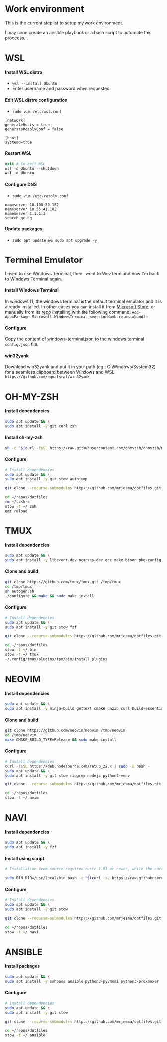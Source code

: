 # Work environment
This is the current steplist to setup my work environment.

I may soon create an ansible playbook or a bash script to automate this proccess...


# WSL

#### Install WSL distro
- `wsl --install Ubuntu`
- Enter username and password when requested

#### Edit WSL distro configuration
- `sudo vim /etc/wsl.conf`

```plaintext
[network]
generateHosts = true
generateResolvConf = false

[boot]
systemd=true
```

#### Restart WSL
```powershell 
exit # to exit WSL
wsl -d Ubuntu --shutdown
wsl -d Ubuntu
```

#### Configure DNS
- `sudo vim /etc/resolv.conf`

```plaintext
nameserver 10.100.59.182
nameserver 10.55.41.182
nameserver 1.1.1.1
search gc.dg
```

#### Update packages
- `sudo apt update && sudo apt upgrade -y`


# Terminal Emulator
I used to use Windows Terminal, then I went to WezTerm and now I'm back to Windows Terminal again.

#### Install Windows Terminal
In windows 11, the windows terminal is the default terminal emulator and it is already installed. In other cases you can install it from [Microsoft Store](https://aka.ms/terminal), or manually from its [repo](https://github.com/microsoft/terminal/releases) installing with the following command: `Add-AppxPackage Microsoft.WindowsTerminal_<versionNumber>.msixbundle`

#### Configure
Copy the content of [windows-terminal.json](windows-terminal.json) to the windows terminal `config.json` file.

#### win32yank
Download win32yank and put it in your path (eg.: C:\Windows\System32) for a seamless clipboard between Windows and WSL. `https://github.com/equalsraf/win32yank`


# OH-MY-ZSH
#### Install dependencies
```bash
sudo apt update && \
sudo apt install -y git curl zsh
```

#### Install oh-my-zsh
```bash
sh -c "$(curl -fsSL https://raw.githubusercontent.com/ohmyzsh/ohmyzsh/master/tools/install.sh)"
```

#### Configure
```bash
# Install dependencies
sudo apt update && \
sudo apt install -y git stow autojump

git clone --recurse-submodules https://github.com/mrjesma/dotfiles.git ~/repos/dotfiles

cd ~/repos/dotfiles
rm ~/.zshrc
stow -t ~/ zsh
omz reload
```


# TMUX

#### Install dependencies
```bash
sudo apt update && \
sudo apt install -y libevent-dev ncurses-dev gcc make bison pkg-config autoconf automake git
```

#### Clone and build
```bash
git clone https://github.com/tmux/tmux.git /tmp/tmux
cd /tmp/tmux
sh autogen.sh
./configure && make && sudo make install
```

#### Configure
```bash
# Install dependencies
sudo apt update && \
sudo apt install -y git stow fzf

git clone --recurse-submodules https://github.com/mrjesma/dotfiles.git ~/repos/dotfiles

cd ~/repos/dotfiles
stow -t ~/ bin
stow -t ~/ tmux
~/.config/tmux/plugins/tpm/bin/install_plugins
```


# NEOVIM

#### Install dependencies
```bash
sudo apt update && \
sudo apt install -y ninja-build gettext cmake unzip curl build-essential git
```

#### Clone and build
```bash
git clone https://github.com/neovim/neovim /tmp/neovim
cd /tmp/neovim
make CMAKE_BUILD_TYPE=Release && sudo make install
```

#### Configure
```bash
# Install dependencies
curl -fsSL https://deb.nodesource.com/setup_22.x | sudo -E bash -
sudo apt update && \
sudo apt install -y git stow ripgrep nodejs python3-venv 

git clone --recurse-submodules https://github.com/mrjesma/dotfiles.git ~/repos/dotfiles

cd ~/repos/dotfiles
stow -t ~/ nvim
```


# NAVI

#### Install dependencies
```bash
sudo apt update && \
sudo apt install -y fzf
```

#### Install using script
```bash
# Installation from source required rustc 1.81 or newer, while the currently  rustc version that `apt` was providing was 1.75.0

sudo BIN_DIR=/usr/local/bin bash -c "$(curl -sL https://raw.githubusercontent.com/denisidoro/navi/master/scripts/install)"
```

#### Configure
```bash
# Install dependencies
sudo apt update && \
sudo apt install -y git stow 

git clone --recurse-submodules https://github.com/mrjesma/dotfiles.git ~/repos/dotfiles

cd ~/repos/dotfiles
stow -t ~/ navi
```


# ANSIBLE

#### Install packages
```bash
sudo apt update && \
sudo apt install -y sshpass ansible python3-pyvmomi python3-proxmoxer
```

#### Configure
```bash
# Install dependencies
sudo apt update && \
sudo apt install -y git stow 

git clone --recurse-submodules https://github.com/mrjesma/dotfiles.git ~/repos/dotfiles

cd ~/repos/dotfiles
stow -t ~/ ansible
```


